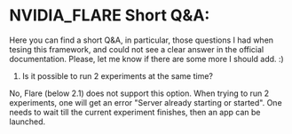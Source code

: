 # NVIDIA_FLARE Short Q&A: 


Here you can find a short Q&A, in particular, those questions I had when tesing this framework, and could not see a clear answer in the official documentation.
Please, let me know if there are some more I should add. :)

1. Is it possible to run 2 experiments at the same time? 

No, Flare (below 2.1) does not support this option. When trying to run 2 experiments, one will get an error "Server already starting or started". One needs to wait till the current experiment finishes, then an app can be launched.
